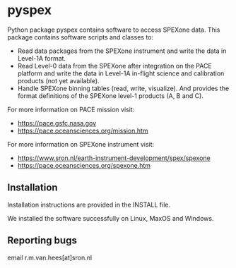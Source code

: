 pyspex
======

Python package pyspex contains software to access SPEXone data.
This package contains software scripts and classes to:
 * Read data packages from the SPEXone instrument and write the data in
 Level-1A format.
 * Read Level-0 data from the SPEXone after integration on the PACE platform
 and write the data in Level-1A in-flight science and calibration products
 (not yet available).
 * Handle SPEXone binning tables (read, write, visualize).
 And provides the format definitions of the SPEXone level-1 products (A, B and
 C).


For more information on PACE mission visit:
 * https://pace.gsfc.nasa.gov
 * https://pace.oceansciences.org/mission.htm

For more information on SPEXone instrument visit:
 * https://www.sron.nl/earth-instrument-development/spex/spexone
 * https://pace.oceansciences.org/spexone.htm


Installation
------------
Installation instructions are provided in the INSTALL file.

We installed the software successfully on Linux, MaxOS and Windows.


Reporting bugs
--------------
email r.m.van.hees[at]sron.nl
